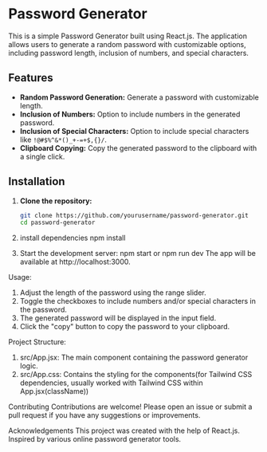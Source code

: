 # Password Generator

This is a simple Password Generator built using React.js. The application allows users to generate a random password with customizable options, including password length, inclusion of numbers, and special characters.

## Features

- **Random Password Generation:** Generate a password with customizable length.
- **Inclusion of Numbers:** Option to include numbers in the generated password.
- **Inclusion of Special Characters:** Option to include special characters like `!@#$%^&*()_+-=+$,{}/`.
- **Clipboard Copying:** Copy the generated password to the clipboard with a single click.

## Installation

1. **Clone the repository:**

   ```bash
   git clone https://github.com/yourusername/password-generator.git
   cd password-generator
2. install dependencies
   npm install
3. Start the development server:
   npm start
     or
   npm run dev
   The app will be available at http://localhost:3000.

Usage:
1. Adjust the length of the password using the range slider.
2. Toggle the checkboxes to include numbers and/or special characters in the password.
3. The generated password will be displayed in the input field.
4. Click the "copy" button to copy the password to your clipboard.
   
Project Structure:
1. src/App.jsx: The main component containing the password generator logic.
2. src/App.css: Contains the styling for the components(for Tailwind CSS dependencies, usually worked with Tailwind CSS within App.jsx(className))


Contributing
Contributions are welcome! Please open an issue or submit a pull request if you have any suggestions or improvements.

Acknowledgements
This project was created with the help of React.js.
Inspired by various online password generator tools.


